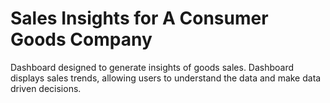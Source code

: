# Sales Insights for A Consumer Goods Company
Dashboard designed to generate insights of goods sales. Dashboard displays sales trends, allowing users to understand the data and make data driven decisions.
